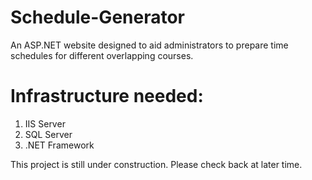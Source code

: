 # Schedule-Generator
An ASP.NET website designed to aid administrators to prepare time schedules for different overlapping courses.


# Infrastructure needed:
1) IIS Server
2) SQL Server
3) .NET Framework

This project is still under construction. Please check back at later time.
